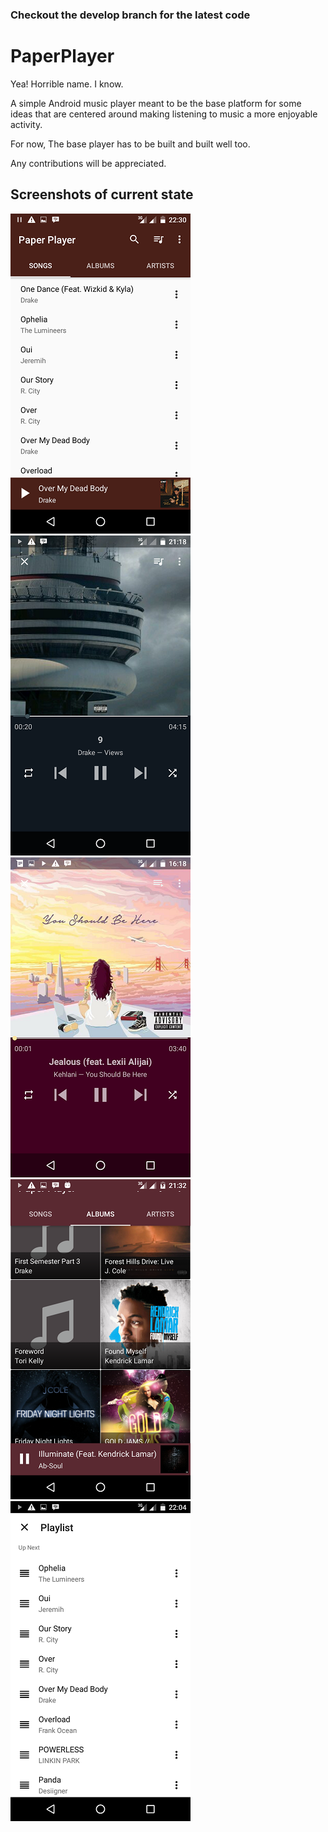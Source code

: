 ### Checkout the develop branch for the latest code

# PaperPlayer

Yea! Horrible name. I know.

A simple Android music player meant to be the base platform for some ideas that are centered around making listening to music a more enjoyable activity.

For now, The base player has to be built and built well too.

Any contributions will be appreciated.

## Screenshots of current state

![alt tag](screenshots/SC_1.png)
![alt tag](screenshots/SC_2.png)
![alt tag](screenshots/SC_3.png)
![alt tag](screenshots/SC_4.png)
![alt tag](screenshots/SC_5.png)
